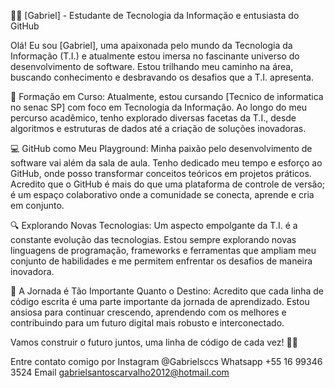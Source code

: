 👩‍💻 [Gabriel] - Estudante de Tecnologia da Informação e entusiasta do GitHub

Olá! Eu sou [Gabriel], uma apaixonada pelo mundo da Tecnologia da Informação (T.I.) e atualmente estou imersa no fascinante universo do desenvolvimento de software. Estou trilhando meu caminho na área, buscando conhecimento e desbravando os desafios que a T.I. apresenta.

🚀 Formação em Curso:
Atualmente, estou cursando [Tecnico de informatica no senac SP] com foco em Tecnologia da Informação. Ao longo do meu percurso acadêmico, tenho explorado diversas facetas da T.I., desde algoritmos e estruturas de dados até a criação de soluções inovadoras.

💻 GitHub como Meu Playground:
Minha paixão pelo desenvolvimento de software vai além da sala de aula. Tenho dedicado meu tempo e esforço ao GitHub, onde posso transformar conceitos teóricos em projetos práticos. Acredito que o GitHub é mais do que uma plataforma de controle de versão; é um espaço colaborativo onde a comunidade se conecta, aprende e cria em conjunto.

🔍 Explorando Novas Tecnologias:
Um aspecto empolgante da T.I. é a constante evolução das tecnologias. Estou sempre explorando novas linguagens de programação, frameworks e ferramentas que ampliam meu conjunto de habilidades e me permitem enfrentar os desafios de maneira inovadora.

🌟 A Jornada é Tão Importante Quanto o Destino:
Acredito que cada linha de código escrita é uma parte importante da jornada de aprendizado. Estou ansiosa para continuar crescendo, aprendendo com os melhores e contribuindo para um futuro digital mais robusto e interconectado.

Vamos construir o futuro juntos, uma linha de código de cada vez! 🚀✨


Entre contato comigo por Instagram @Gabrielsccs
Whatsapp +55 16 99346 3524
Email gabrielsantoscarvalho2012@hotmail.com

